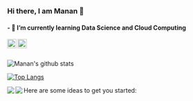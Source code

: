 ### Hi there, I am Manan 👋
#### - 🌱 I’m currently learning Data Science and Cloud Computing

<a href="https://www.linkedin.com/in/manan-bedi-20a80a190/">
  <img align="left" alt="Manan Bedi | Linkedin" width="21px" src="https://raw.githubusercontent.com/anuraghazra/anuraghazra/master/assets/twitter.svg" />
</a>
<a href="https://discord.gg/VK4k3Br">
  <img align="left" alt="Anurag's Discord" width="21px" src="https://raw.githubusercontent.com/anuraghazra/anuraghazra/master/assets/discord-round.svg" />
</a>

<br />
<br />

![Manan's github stats](https://github-readme-stats.vercel.app/api?username=manan-bedi2908&show_icons=true&theme=tokyonight)

[![Top Langs](https://github-readme-stats.vercel.app/api/top-langs/?username=manan-bedi2908)](https://github.com/manan-bedi2908/github-readme-stats)

<a href="https://github.com/anuraghazra/github-readme-stats">
  <img align="left" src="https://github-readme-stats.vercel.app/api?username=manan-bedi2908&show_icons=true&theme=tokyonight" />
</a>
<a href="https://github.com/anuraghazra/convoychat">
  <img align="left" src="https://github-readme-stats.vercel.app/api/top-langs/?username=manan-bedi2908)](https://github.com/manan-bedi2908/github-readme-stats" />
</a>

Here are some ideas to get you started:



